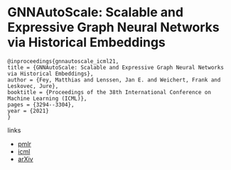 # GNNAutoScale: Scalable and Expressive Graph Neural Networks via Historical Embeddings

```
@inproceedings{gnnautoscale_icml21,
title = {GNNAutoScale: Scalable and Expressive Graph Neural Networks via Historical Embeddings},
author = {Fey, Matthias and Lenssen, Jan E. and Weichert, Frank and Leskovec, Jure},
booktitle = {Proceedings of the 38th International Conference on Machine Learning (ICML)},
pages = {3294--3304},
year = {2021}
}
```

links
- [pmlr](http://proceedings.mlr.press/v139/fey21a.html)
- [icml](https://icml.cc/Conferences/2021/ScheduleMultitrack?event=10758)
- [arXiv](https://arxiv.org/abs/2106.05609)
